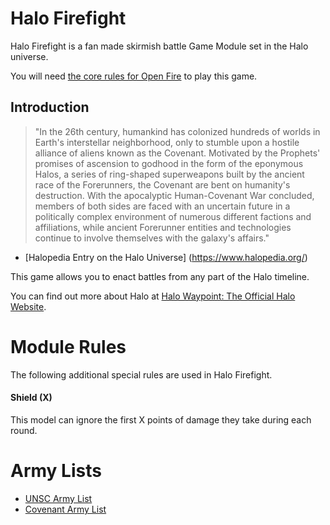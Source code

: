 # Halo Firefight

Halo Firefight is a fan made skirmish battle Game Module set in the Halo universe.

You will need [the core rules for Open Fire](https://github.com/open-source-tabletop/openfire/) to play this game.

## Introduction

> "In the 26th century, humankind has colonized hundreds of worlds in Earth's interstellar neighborhood, only to stumble upon a hostile alliance of aliens known as the Covenant. Motivated by the Prophets' promises of ascension to godhood in the form of the eponymous Halos, a series of ring-shaped superweapons built by the ancient race of the Forerunners, the Covenant are bent on humanity's destruction. With the apocalyptic Human-Covenant War concluded, members of both sides are faced with an uncertain future in a politically complex environment of numerous different factions and affiliations, while ancient Forerunner entities and technologies continue to involve themselves with the galaxy's affairs."

- [Halopedia Entry on the Halo Universe] (https://www.halopedia.org/)

This game allows you to enact battles from any part of the Halo timeline.

You can find out more about Halo at [Halo Waypoint: The Official Halo Website](https://www.halowaypoint.com/).

# Module Rules

The following additional special rules are used in Halo Firefight.

#### Shield (X)

This model can ignore the first X points of damage they take during each round.

# Army Lists

- [UNSC Army List](https://github.com/open-source-tabletop/openfire-gm-halo/blob/main/halo-firefight-unsc-army.md)
- [Covenant Army List](https://github.com/open-source-tabletop/openfire-gm-halo/blob/main/halo-firefight-covenant-army.md)